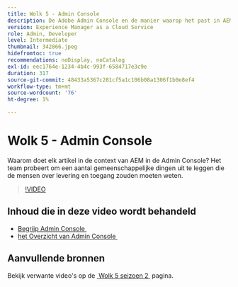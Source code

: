 ```yaml
---
title: Wolk 5 - Admin Console
description: De Adobe Admin Console en de manier waarop het past in AEM
version: Experience Manager as a Cloud Service
role: Admin, Developer
level: Intermediate
thumbnail: 342866.jpeg
hidefromtoc: true
recommendations: noDisplay, noCatalog
exl-id: eec1764e-1234-4b4c-993f-6584717e3c9e
duration: 317
source-git-commit: 48433a5367c281cf5a1c106b08a1306f1b0e8ef4
workflow-type: tm+mt
source-wordcount: '76'
ht-degree: 1%

---
```


# Wolk 5 - Admin Console

Waarom doet elk artikel in de context van AEM in de Admin Console? Het team probeert om een aantal gemeenschappelijke dingen uit te leggen die de mensen over levering en toegang zouden moeten weten.

>[!VIDEO](https://video.tv.adobe.com/v/342866?quality=12&learn=on)

## Inhoud die in deze video wordt behandeld

+ [&#x200B; Begrijp Admin Console &#x200B;](https://experienceleague.adobe.com/docs/experience-manager-cloud-service/content/onboarding/onboarding-concepts/admin-console.html?lang=nl-NL)
+ [&#x200B; het Overzicht van Admin Console &#x200B;](https://helpx.adobe.com/nl/enterprise/using/admin-console.html)

## Aanvullende bronnen

Bekijk verwante video&#39;s op de [&#x200B; Wolk 5 seizoen 2 &#x200B;](../cloud5-season-2.md) pagina.

